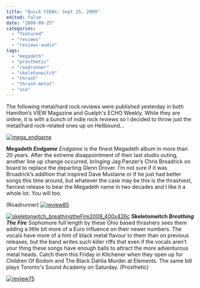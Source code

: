 ```yaml
---
title: "Quick VIEWs: Sept 25, 2009"
edited: false
date: "2009-09-25"
categories:
  - "featured"
  - "reviews"
  - "reviews-audio"
tags:
  - "megadeth"
  - "prosthetic"
  - "roadrunner"
  - "skeletonwitch"
  - "thrash"
  - "thrash-metal"
  - "usa"
---
```


The following metal/hard rock reviews were published yesterday in both Hamilton’s VIEW Magazine and Guelph's ECHO Weekly. While they are online, it is with a bunch of indie rock reviews so I decided to throw just the metal/hard rock-related ones up on Hellbound…

[![mega_endgame](http://www.hellbound.ca/wp-content/uploads/2009/07/mega_endgame-300x300.jpg "mega_endgame")](http://www.hellbound.ca/wp-content/uploads/2009/07/mega_endgame.jpg)

**Megadeth _Endgame_** _Endgame_ is the finest Megadeth album in more than 20 years. After the extreme disappointment of their last studio outing, another line up change occurred, bringing Jag Panzer’s Chris Broadrick on board to replace the departing Glenn Drover. I’m not sure if it was Broadrick’s addition that inspired Dave Mustaine or if he just had better songs this time around, but whatever the case may be this is the thrashiest, fiercest release to bear the Megadeth name in two decades and I like it a whole lot. You will too.

(Roadrunner) [![review85](http://www.hellbound.ca/wp-content/uploads/2009/08/review851.png "review85")](http://www.hellbound.ca/wp-content/uploads/2009/08/review851.png)

[![skeletonwitch_breathingtheFire2009_400x426c](http://www.hellbound.ca/wp-content/uploads/2009/09/skeletonwitch_breathingtheFire2009_400x426c-281x300.jpg "skeletonwitch_breathingtheFire2009_400x426c")](http://www.hellbound.ca/wp-content/uploads/2009/09/skeletonwitch_breathingtheFire2009_400x426c.jpg) **Skeletonwitch _Breathing The Fire_** Sophomore full length by these Ohio based thrashers sees them adding a little bit more of a Euro influence on their newer numbers. The vocals have more of a hint of black metal flavour to them than on previous releases, but the band writes such killer riffs that even if the vocals aren’t your thing these songs have enough balls to attract the more adventurous metal heads. Catch them this Friday in Kitchener when they open up for Children Of Bodom and The Black Dahlia Murder at Elements. The same bill plays Toronto's Sound Academy on Saturday. (Prosthetic)

[![review75](http://www.hellbound.ca/wp-content/uploads/2009/09/review75.png "review75")](http://www.hellbound.ca/wp-content/uploads/2009/09/review75.png)
